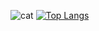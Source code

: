 ![cat](https://github.com/vonnogadas/vonnogadas/blob/18856e8e1d7a0cf8450f7ad481e10f19b189daa4/cats.gif)
[![Top Langs](https://github-readme-stats.vercel.app/api/top-langs/?username=vonnogadas&layout=compact)](https://github.com/anuraghazra/github-readme-stats)
